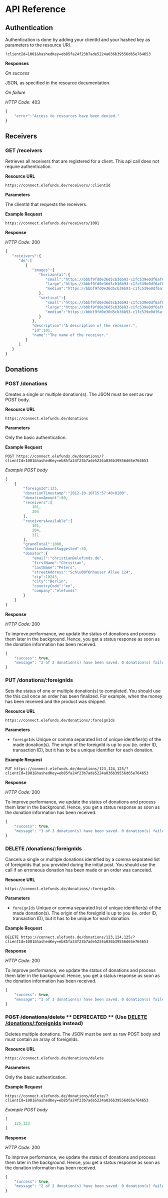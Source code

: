 # API Reference

## Authentication

Authentication is done by adding your clientId and your hashed key as parameters to the resource URI.

    ?clientId=1001&hashedKey=eb85fa24f23b7ade5224a036b39556d65e764653

**Responses**

*On success*

JSON, as specified in the resource documentation.

*On failure*

*HTTP Code:* 403

```js
{
    "error":"Access to resources have been denied."
}
```


## Receivers

### GET /receivers

Retrieves all receivers that are registered for a client. This api call does not require authentication.

**Resource URL**

    https://connect.elefunds.de/receivers/:clientId

**Parameters**

The clientId that requests the receivers.

**Example Request**

    https://connect.elefunds.de/receivers/1001

**Response**

*HTTP Code:* 200
```js
{       
   "receivers":{
      "de":[
         {
            "images":{
               "horizontal":{
                  "small":"https://bbbf9fd0e36d5cb36b93-c1fc539e0df6af03ccc14b5020ab4161.ssl.cf1.rackcdn.com/receivers/sample_receiver_01h.png",
                  "large":"https://bbbf9fd0e36d5cb36b93-c1fc539e0df6af03ccc14b5020ab4161.ssl.cf1.rackcdn.com/receivers/sample_receiver_01h.png",
                  "medium":"https://bbbf9fd0e36d5cb36b93-c1fc539e0df6af03ccc14b5020ab4161.ssl.cf1.rackcdn.com/receivers/sample_receiver_01h.png"
               },
               "vertical":{
                  "small":"https://bbbf9fd0e36d5cb36b93-c1fc539e0df6af03ccc14b5020ab4161.ssl.cf1.rackcdn.com/receivers/sample_receiver_01v.png",
                  "large":"https://bbbf9fd0e36d5cb36b93-c1fc539e0df6af03ccc14b5020ab4161.ssl.cf1.rackcdn.com/receivers/sample_receiver_01v.png",
                  "medium":"https://bbbf9fd0e36d5cb36b93-c1fc539e0df6af03ccc14b5020ab4161.ssl.cf1.rackcdn.com/receivers/sample_receiver_01v.png"
               }
            },
            "description":"A description of the receiver.",
            "id":101,
            "name":"The name of the receiver."
         }
      ]
   }
}
```

## Donations
### POST /donations

Creates a single or multiple donation(s). The JSON must be sent as raw POST body.

**Resource URL**

    https://connect.elefunds.de/donations

**Parameters**

Only the basic authentication.

**Example Request**

    POST https://connect.elefunds.de/donations/?clientId=1001&hashedKey=eb85fa24f23b7ade5224a036b39556d65e764653

*Example POST body*

```js
[
    {
        "foreignId":125,
        "donationTimestamp":"2012-10-10T15:57:40+0200",
        "donationAmount":80,
        "receivers":[
            101,
            204
        ],
        "receiversAvailable":[
            101,
            204,
            311
        ],
        "grandTotal":1000,
        "donationAmountSuggested":30,
        "donator":{
            "email":"christian@elefunds.de",
            "firstName":"Christian",
            "lastName":"Peters",
            "streetAddress":"Sch\u00f6nhauser Allee 124",
            "zip":10243,
            "city":"Berlin",
            "countryCode":"en",
            "company":"elefunds"
        }
    }
]
```

**Response**

*HTTP Code:* 200

To improve performance, we update the status of donations and process them later in the background. Hence, you get a
status response as soon as the donation information has been received.

```js
{
    "success": true,
    "message": "2 of 2 donation(s) have been saved. 0 donation(s) failed the validation. 0 donation(s) failed due to a server problem."
}
```

### PUT /donations/:foreignIds

Sets the status of one or multiple donation(s) to completed. You should use the this call once an order has been finalized. For example, when the money has been received and the product was shipped.

**Resource URL**

    https://connect.elefunds.de/donations/:foreignIds
    
**Parameters**

- `foreignIds` Unique or comma separated list of unique identifier(s) of the made donation(s). The origin of the foreignId is up to you (ie. order ID, transaction ID), but it has to be a unique identifier for each donation.

**Example Request**

    PUT https://connect.elefunds.de/donations/123,124,125/?clientId=1001&hashedKey=eb85fa24f23b7ade5224a036b39556d65e764653

**Response**

*HTTP Code:* 200

To improve performance, we update the status of donations and process them later in the background. Hence, you get a
status response as soon as the donation information has been received.

```js
{
    "success": true,
    "message": "3 of 3 donation(s) have been saved. 0 donation(s) failed the validation. 0 donation(s) failed due to a server problem."
}
```

### DELETE /donations/:foreignIds

Cancels a single or multiple donations identified by a comma separated list of foreignIds that you provided during the initial post. You should use the call if an erroneous donation has been made or an order was canceled.

**Resource URL**

    https://connect.elefunds.de/donations/:foreignIds

**Parameters**

- `foreignIds` Unique or comma separated list of unique identifier(s) of the made donation(s). The origin of the foreignId is up to you (ie. order ID, transaction ID), but it has to be unique for each donation.

**Example Request**

    DELETE https://connect.elefunds.de/donations/123,124,125/?clientId=1001&hashedKey=eb85fa24f23b7ade5224a036b39556d65e764653

**Response**

*HTTP Code:* 200

To improve performance, we update the status of donations and process them later in the background. Hence, you get a
status response as soon as the donation information has been received.

```js
{
    "success": true,
    "message": "3 of 3 donation(s) have been saved. 0 donation(s) failed the validation. 0 donation(s) failed due to a server problem."
}
```

### ~~POST /donations/delete~~ ** DEPRECATED ** (Use [DELETE /donations/:foreignIds](#delete-donationsforeignids) instead)

Deletes multiple donations. The JSON must be sent as raw POST body and must contain an array of foreignIds.

**Resource URL**

    https://connect.elefunds.de/donations/delete

**Parameters**

Only the basic authentication.

**Example Request**

    https://connect.elefunds.de/donations/delete/?clientId=1001&hashedKey=eb85fa24f23b7ade5224a036b39556d65e764653

*Example POST body*

```js
[
    125,123
]
```

**Response**

*HTTP Code:* 200

To improve performance, we update the status of donations and process them later in the background. Hence, you get a
status response as soon as the donation information has been received.

```js
{
    "success": true,
    "message": "2 of 2 donation(s) have been saved. 0 donation(s) failed the validation. 0 donation(s) failed due to a server problem."
}
```
